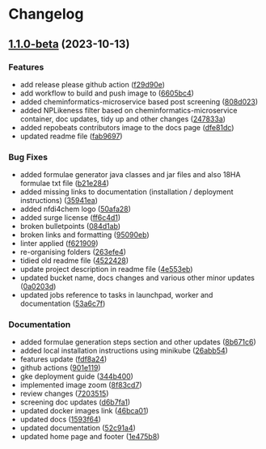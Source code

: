 # Changelog

## [1.1.0-beta](https://github.com/Steinbeck-Lab/cloud-surge/compare/v1.0.0-beta...v1.1.0-beta) (2023-10-13)


### Features

* add release please github action ([f29d90e](https://github.com/Steinbeck-Lab/cloud-surge/commit/f29d90ecc351820d33a88f21875392388a05c8e3))
* add workflow to build and push image to ([6605bc4](https://github.com/Steinbeck-Lab/cloud-surge/commit/6605bc4c931c8dacb5f030d4b0854f08c607b34b))
* added cheminformatics-microservice based post screening ([808d023](https://github.com/Steinbeck-Lab/cloud-surge/commit/808d023b52242b90ca58769ac4b85db5084b4269))
* added NPLikeness filter based on cheminformatics-microservice container, doc updates, tidy up and other changes ([247833a](https://github.com/Steinbeck-Lab/cloud-surge/commit/247833a16c4a90214eac1e5167f671fe5f98c7ea))
* added repobeats contributors image to the docs page ([dfe81dc](https://github.com/Steinbeck-Lab/cloud-surge/commit/dfe81dc2657fcd4ef6252db5382a92c72a3a01ae))
* updated readme file ([fab9697](https://github.com/Steinbeck-Lab/cloud-surge/commit/fab9697ec4842455657524ac63d5cfdc95a69f44))


### Bug Fixes

* added formulae generator java classes and jar files and also 18HA formulae txt file ([b21e284](https://github.com/Steinbeck-Lab/cloud-surge/commit/b21e284450fb5823d0a4e08f9e1c6c918c4df2bf))
* added missing links to documentation (installation / deployment instructions) ([35941ea](https://github.com/Steinbeck-Lab/cloud-surge/commit/35941ea19ff8bd5e26fd2d368e6187727ba6f4ec))
* added nfdi4chem logo ([50afa28](https://github.com/Steinbeck-Lab/cloud-surge/commit/50afa28d1a221c0845b9f8a46b782ff80f1d536e))
* added surge license ([ff6c4d1](https://github.com/Steinbeck-Lab/cloud-surge/commit/ff6c4d1bae003e2d0a1047b7bcc0a073b49c32bd))
* broken bulletpoints ([084d1ab](https://github.com/Steinbeck-Lab/cloud-surge/commit/084d1ab308b9e27942fc19897a65b8473af36300))
* broken links and formatting ([95090eb](https://github.com/Steinbeck-Lab/cloud-surge/commit/95090eb20d01c5c44edc23d86de02e3761bf8f87))
* linter applied ([f621909](https://github.com/Steinbeck-Lab/cloud-surge/commit/f62190981bd38c6fb0272a01c07201b3d75d56c5))
* re-organising folders ([263efe4](https://github.com/Steinbeck-Lab/cloud-surge/commit/263efe469370d8b1b3550dbe66086a5492b1b001))
* tidied old readme file ([4522428](https://github.com/Steinbeck-Lab/cloud-surge/commit/4522428da8cf07a9d7ea5c93cd46076bc11e48c8))
* update project description in readme file ([4e553eb](https://github.com/Steinbeck-Lab/cloud-surge/commit/4e553eb7c82b0bf14d099eb1bdf89c9654f89655))
* updated bucket name, docs changes and various other minor updates ([0a0203d](https://github.com/Steinbeck-Lab/cloud-surge/commit/0a0203db9eb8b890e120410a20a612e1c97926f0))
* updated jobs reference to tasks in launchpad, worker and documentation ([53a6c7f](https://github.com/Steinbeck-Lab/cloud-surge/commit/53a6c7f73a90e34e81d422e8d7618dd211af31d6))


### Documentation

* added formulae generation steps section and other updates ([8b671c6](https://github.com/Steinbeck-Lab/cloud-surge/commit/8b671c6de6ef44aba516644c5cef07d1a9f5f501))
* added local installation instructions using minikube ([26abb54](https://github.com/Steinbeck-Lab/cloud-surge/commit/26abb54322304657c5d8b46726ce2e7c5f7793a4))
* features update ([fdf8a24](https://github.com/Steinbeck-Lab/cloud-surge/commit/fdf8a24d16d029c1602d6639f897a6b407c87dde))
* github actions ([901e119](https://github.com/Steinbeck-Lab/cloud-surge/commit/901e11945bd32da17a48837e48bb95080630b964))
* gke deployment guide ([344b400](https://github.com/Steinbeck-Lab/cloud-surge/commit/344b400f89aa8e006963b9202c5a8f70b881869c))
* implemented image zoom ([8f83cd7](https://github.com/Steinbeck-Lab/cloud-surge/commit/8f83cd7ce8a66d598942ada17bc1bdba01cfd2fc))
* review changes ([7203515](https://github.com/Steinbeck-Lab/cloud-surge/commit/7203515150b79c5136c1f362f0ed9903131e5a28))
* screening doc updates ([d6b7fa1](https://github.com/Steinbeck-Lab/cloud-surge/commit/d6b7fa18d96888f8846423a54937aac9897cb387))
* updated docker images link ([46bca01](https://github.com/Steinbeck-Lab/cloud-surge/commit/46bca01eb6e201a765bf41a2919a321ef9321c6e))
* updated docs ([1593f64](https://github.com/Steinbeck-Lab/cloud-surge/commit/1593f644a1b105cb59f346d4d04860ac01793072))
* updated documentation ([52c91a4](https://github.com/Steinbeck-Lab/cloud-surge/commit/52c91a49318f002ce04b74154a8a6ddaf7e7e09f))
* updated home page and footer ([1e475b8](https://github.com/Steinbeck-Lab/cloud-surge/commit/1e475b87ffea26a5bde63d2833b4b11e26528c22))
